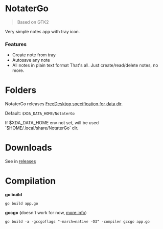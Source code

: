 # NotaterGo

> Based on GTK2

Very simple notes app with tray icon.

### Features

* Create note from tray
* Autosave any note
* All notes in plain text format
That's all. Just create/read/delete notes, no more.

# Folders
NotaterGo releases [FreeDesktop specification for data dir](http://standards.freedesktop.org/basedir-spec/latest/ar01s03.html).

Default: `$XDA_DATA_HOME/NotaterGo`

If $XDA_DATA_HOME env not set, will be used `$HOME/.local/share/NotaterGo` dir.

# Downloads

See in [releases](https://github.com/rakshazi/NotaterGo/releases)

# Compilation

**go build**
```
go build app.go
```

**gccgo** (doesn't work for now, [more info](https://github.com/mattn/go-gtk/issues/253))
```
go build -a -gccgoflags "-march=native -O3" -compiler gccgo app.go
```
